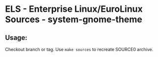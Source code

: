 # ELS - Enterprise Linux/EuroLinux Sources - system-gnome-theme
 
## Usage:
  Checkout branch or tag. Use `make sources` to recreate  SOURCE0 archive.
